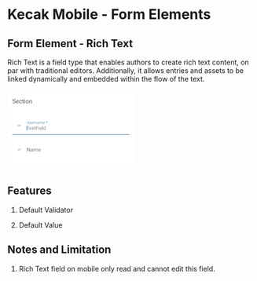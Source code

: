 # Kecak Mobile - Form Elements #

## Form Element - Rich Text ##
Rich Text is a field type that enables authors to create rich text content, on par with traditional editors. Additionally, it allows entries and assets to be linked dynamically and embedded within the flow of the text.

<img src="https://raw.githubusercontent.com/kinnara-digital-studio/kecak-workflow/master/docs/assets/mobile-form-elements/textfield/texfield.png" alt="Textfield Image" />

## Features

1. Default Validator
    
2. Default Value


## Notes and Limitation
1. Rich Text field on mobile only read and cannot edit this field.
